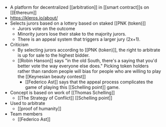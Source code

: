 - A platform for decentralized [[arbitration]] in [[smart contract]]s on [[Ethereum]]
- https://kleros.io/about/
- Selects jurors based on a lottery based on staked [[PNK (token)]]
    - Jurors vote on the outcome
    - Minority jurors lose their stake to the majority jurors.
    - There is an appeal system that triggers a larger jury (2x+1).
- Criticism
    - By selecting jurors according to [[PNK (token)]], the right to arbitrate is up for sale to the highest bidder.
    - [[Robin Hanson]] says "in the old South, there's a saying that you'd better vote the way everyone else does." Picking token holders rather than random people will bias for people who are willing to play the [[Keynesian beauty contest]]
        - [[Federico Ast]] says that the appeal process complicates the game of playing this [[Schelling point]] game.
- Concept is based on work of [[Thomas Schelling]]
    - [[The Strategy of Conflict]] [[Schelling point]]
- Used to arbitrate
    - [[proof of humanity]]
- Team members
    - [[Federico Ast]]
